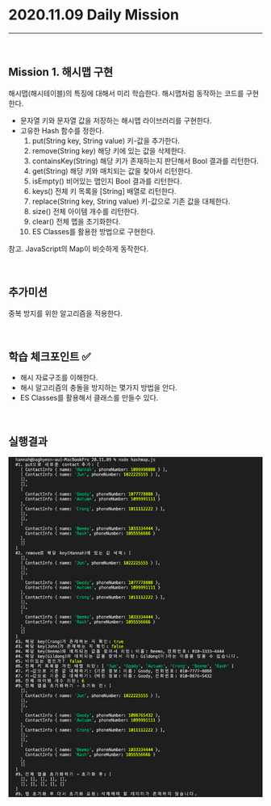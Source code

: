 # 2020.11.09 Daily Mission

---

<br>

## Mission 1. 해시맵 구현

해시맵(해시테이블)의 특징에 대해서 미리 학습한다.
해시맵처럼 동작하는 코드를 구현한다.

- 문자열 키와 문자열 값을 저장하는 해시맵 라이브러리를 구현한다.
- 고유한 Hash 함수를 정한다.
  1. put(String key, String value) 키-값을 추가한다.
  2. remove(String key) 해당 키에 있는 값을 삭제한다.
  3. containsKey(String) 해당 키가 존재하는지 판단해서 Bool 결과를 리턴한다.
  4. get(String) 해당 키와 매치되는 값을 찾아서 리턴한다.
  5. isEmpty() 비어있는 맵인지 Bool 결과를 리턴한다.
  6. keys() 전체 키 목록을 [String] 배열로 리턴한다.
  7. replace(String key, String value) 키-값으로 기존 값을 대체한다.
  8. size() 전체 아이템 개수를 리턴한다.
  9. clear() 전체 맵을 초기화한다.
  10. ES Classes를 활용한 방법으로 구현한다.

참고. JavaScript의 Map이 비슷하게 동작한다.

<br>

## 추가미션

중복 방지를 위한 알고리즘을 적용한다.

<br>

## 학습 체크포인트 :white_check_mark:

- 해시 자료구조를 이해한다.
- 해시 알고리즘의 충돌을 방지하는 몇가지 방법을 안다.
- ES Classes를 활용해서 클래스를 만들수 있다.

<br>

## 실행결과

![hashmap result](hashmap.png)
